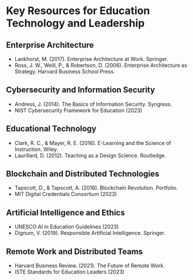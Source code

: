 # Key Resources for Education Technology and Leadership

## Enterprise Architecture
- Lankhorst, M. (2017). Enterprise Architecture at Work. Springer.
- Ross, J. W., Weill, P., & Robertson, D. (2006). Enterprise Architecture as Strategy. Harvard Business School Press.

## Cybersecurity and Information Security
- Andress, J. (2014). The Basics of Information Security. Syngress.
- NIST Cybersecurity Framework for Education (2023)

## Educational Technology
- Clark, R. C., & Mayer, R. E. (2016). E-Learning and the Science of Instruction. Wiley.
- Laurillard, D. (2012). Teaching as a Design Science. Routledge.

## Blockchain and Distributed Technologies
- Tapscott, D., & Tapscott, A. (2018). Blockchain Revolution. Portfolio.
- MIT Digital Credentials Consortium (2023)

## Artificial Intelligence and Ethics
- UNESCO AI in Education Guidelines (2023)
- Dignum, V. (2019). Responsible Artificial Intelligence. Springer.

## Remote Work and Distributed Teams
- Harvard Business Review. (2021). The Future of Remote Work.
- ISTE Standards for Education Leaders (2023)
